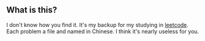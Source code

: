 ## What is this?
I don't know how you find it. It's my backup for my studying in [leetcode](https://leetcode-cn.com). Each problem a file and named in Chinese. I think it's nearly useless for you.